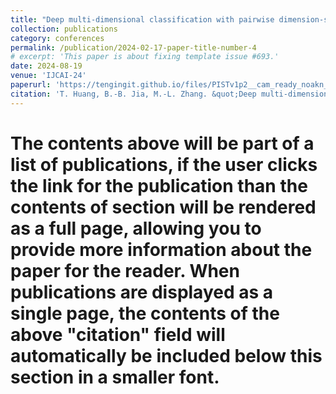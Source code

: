 ```yaml
---
title: "Deep multi-dimensional classification with pairwise dimension-specific features"
collection: publications
category: conferences
permalink: /publication/2024-02-17-paper-title-number-4
# excerpt: 'This paper is about fixing template issue #693.'
date: 2024-08-19
venue: 'IJCAI-24'
paperurl: 'https://tengingit.github.io/files/PISTv1p2__cam_ready_noakn_.pdf'
citation: 'T. Huang, B.-B. Jia, M.-L. Zhang. &quot;Deep multi-dimensional classification with pairwise dimension-specific features.&quot; In: <i>Proceedings of the 33rd International Joint Conference on Artificial Intelligence</i>, Jeju, South Korea, 2024, 4183-4191.'
---
```


# The contents above will be part of a list of publications, if the user clicks the link for the publication than the contents of section will be rendered as a full page, allowing you to provide more information about the paper for the reader. When publications are displayed as a single page, the contents of the above "citation" field will automatically be included below this section in a smaller font.
